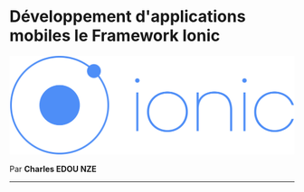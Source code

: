

# Développement d'applications mobiles le Framework Ionic

![](/assets/0.png)



























Par **Charles EDOU NZE**

---

# 



